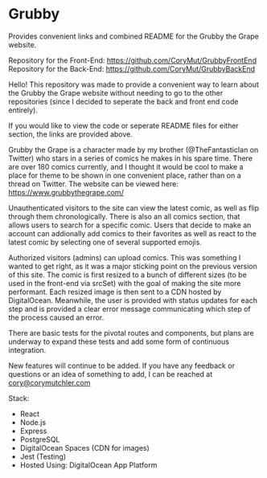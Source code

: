 # Grubby
Provides convenient links and combined README for the Grubby the Grape website.

Repository for the Front-End: https://github.com/CoryMut/GrubbyFrontEnd  
Repository for the Back-End: https://github.com/CoryMut/GrubbyBackEnd

Hello! This repository was made to provide a convenient way to learn about the Grubby the Grape website without needing to go to the other repositories (since I decided to seperate the back and front end code entirely).

If you would like to view the code or seperate README files for either section, the links are provided above.

Grubby the Grape is a character made by my brother (@TheFantasticIan on Twitter) who stars in a series of comics he makes in his spare time. There are over 180 comics currently, and I thought it would be cool to make a place for theme to be shown in one convenient place, rather than on a thread on Twitter. The website can be viewed here: https://www.grubbythegrape.com/

Unauthenticated visitors to the site can view the latest comic, as well as flip through them chronologically. There is also an all comics section, that allows users to search for a specific comic. Users that decide to make an account can addionally add comics to their favorites as well as react to the latest comic by selecting one of several supported emojis.

Authorized visitors (admins) can upload comics. This was something I wanted to get right, as it was a major sticking point on the previous version of this site. The comic is first resized to a bunch of different sizes (to be used in the front-end via srcSet) with the goal of making the site more performant. Each resized image is then sent to a CDN hosted by DigitalOcean. Meanwhile, the user is provided with status updates for each step and is provided a clear error message communicating which step of the process caused an error.

There are basic tests for the pivotal routes and components, but plans are underway to expand these tests and add some form of continuous integration.

New features will continue to be added. If you have any feedback or questions or an idea of something to add, I can be reached at cory@corymutchler.com

Stack:
- React
- Node.js
- Express
- PostgreSQL
- DigitalOcean Spaces (CDN for images)
- Jest (Testing)
- Hosted Using: DigitalOcean App Platform

